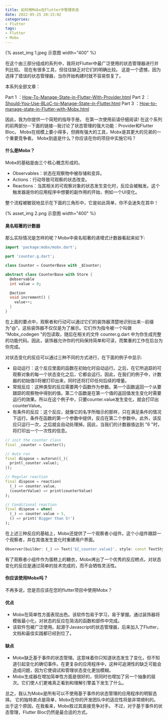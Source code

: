 ```yaml
---
title: 如何用Mobx在Flutter中管理状态
date: 2022-05-25 20:15:02
categories:
- Flutter
tags:
- Flutter
- Mobx
---
```


{% asset_img 1.jpeg 示意图 width="400" %}

在这个由三部分组成的系列中，我将对Flutter中最广泛使用的状态管理器进行并列比较。
现在有很多工具，但往往缺乏对它们的明确比较。
这是一个遗憾，因为选择了错误的状态管理器，当你开始构建时就不容易恢复了。

<!--more-->

本系列全部文章：

Part 1 ：[How-To-Manage-State-in-Flutter-With-Provider.html](https://pangz.fun/How-To-Manage-State-in-Flutter-With-Provider.html)
Part 2 ：[Should-You-Use-BLoC-to-Manage-State-in-Flutter.html](https://pangz.fun/Should-You-Use-BLoC-to-Manage-State-in-Flutter.html)
Part 3 ：[How-to-manage-state-in-Flutter-with-Mobx.html](https://pangz.fun/How-to-manage-state-in-Flutter-with-Mobx.html)

因此，我为你提供一个简短的指导手册。
在第一次使用前请仔细阅读! 
在这个系列的前两部分--下面的链接--我讨论了状态管理的强大功能：Provider和Flutter Bloc。
Mobx在规模上要小得多，但拥有强大的工具，Mobx是其更大的兄弟的一个重要竞争者。
Mobx到底是什么？你应该在你的项目中实施它吗？

#### 什么是Mobx？

Mobx的基础是由三个核心概念形成的。

 * Observables：状态在观察物中被存储和变异。
 * Actions：行动导致可观察的状态改变。
 * Reactions：当其相关的可观察对象的状态发生变化时，反应会被触发。这个触发器是你的应用程序中想要的副作用的开始，例如一个UI变化。

整个流程被敏锐地显示在下面的三角形中，它是如此简单，你不会迷失在其中！

{% asset_img 2.png 示意图 width="400" %}

#### 臭名昭著的计数器
那么实际情况是怎样的呢？Mobx中臭名昭著的递增式计数器看起来如下:

```dart
import 'package:mobx/mobx.dart';

part 'counter.g.dart';

class Counter = CounterBase with _$Counter;

abstract class CounterBase with Store {
  @observable
  int value = 0;

  @action
  void increment() {
    value++;
  }
}
```

在上面的要点中，观察者和行动可以通过它们的装饰器清楚地识别出来--前缀为"@"。这些装饰器不仅仅是为了展示。它们作为指令被一个叫做 "Mobx_codegen "的包读取，随后在相关的文件 counter.g.dart 中为你生成完整的功能代码。因此，装饰器允许你的代码保持简单和可读，而繁重的工作在后台为你完成。

对状态变化的反应可以通过三种不同的方式进行，在下面的例子中显示:

 * 自动运行：这个反应里面的函数在初始化时自动运行。之后，在它所追踪的可观察对象的每一个状态变化之后，它都会运行。因此，在我们的例子中，计数器的初始值0将被打印出来，同时还将打印任何后续的增量。
 * 常规反应：这种类型的反应需要两个函数作为参数。第一个函数返回一个从要跟踪的观察物中得到的值。第二个函数是在第一个值的返回值发生变化时需要运行的效果。所以在这个例子中，只要counter.value发生变化，就会打印出counterValue。
 * 有条件的反应：这个反应，就像它的名字所暗示的那样，只在满足条件的情况下运行。条件在函数的第一个参数中提供，反应在第二个参数中。此外，该反应只运行一次，之后就会自动处理掉。因此，当我们的计数器值达到 "6 "时，将打印出一个一次性的信息。

```dart
// init the counter class
final _counter = Counter();

// Auto run
final dispose = autorun((_){
  print(_counter.value);
});

// Regular reaction
final dispose = reaction(
  (_) => counter.value,
  (counterValue) => print(counterValue)
);

// Conditional reaction
final dispose = when(
  (_) => counter.value > 5,
  () => print('Bigger than 5!')
);
```

在上述三种反应的基础上，Mobx还提供了一个观察者小组件。这个小组件跟踪一个观察者，并在其值发生变化时重建用户界面。

```dart
Observer(builder: (_) => Text('${_counter.value}', style: const TextStyle(fontSize: 20),)),
```

有了观察者小组件作为蛋糕上的糖衣，Mobx烤出了一个优秀的反应糕点。对状态变化的反应是通过简单的技术完成的，而不会牺牲灵活性。

#### 你应该使用Mobx吗？
不再多说，您是否应该在您的flutter项目中使用Mobx？

#### 优点
 * Mobx在简单性方面表现出色。该软件包易于学习，易于掌握。通过装饰器将模板最小化，对状态的反应在简洁的函数和部件中完成。
 * 该软件包被广泛使用。起源于Javascript的状态管理器，后来加入了Flutter，文档和最佳实践都已经到位了。

#### 缺点
 * Mobx缺乏基于事件的状态管理。这意味着你只知道状态发生了变化，但不知道引起变化的确切事件。在更复杂的应用程序中，这种可追溯性的缺乏可能会造成问题，因为它使调试和管理状态变化更加模糊。
 * Mobx生成器在增加简单性方面是很好的，但同时也增加了另一个抽象的层次。它们使人们更难真正看到和理解引擎盖下发生了什么。

总之，我认为Mobx是所有可以不使用基于事件的状态管理的应用程序的明智选择。
它的独特卖点是简单，Mobx在你的开发团队中的适应性将是非常顺利的。
出于这个原因，在我看来，Mobx胜过其直接竞争对手。
不过，对于基于事件的状态管理，Flutter Bloc仍然是最合适的方式。

<!-- https://medium.com/better-programming/how-to-manage-state-in-flutter-with-mobx-cf5be8e8e50e -->
